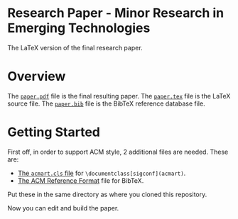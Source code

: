# Research Paper - Minor Research in Emerging Technologies

The LaTeX version of the final research paper.

# Overview

The [`paper.pdf`](paper.pdf) file is the final resulting paper.
The [`paper.tex`](paper.tex) file is the LaTeX source file.
The [`paper.bib`](paper.bib) file is the BibTeX reference database file.

# Getting Started

First off, in order to support ACM style, 2 additional files are needed. These are:

- [The `acmart.cls` file](http://www.sigplan.org/sites/default/files/acmart/current/acmart.cls) for `\documentclass[sigconf](acmart)`.
- [The ACM Reference Format](http://www.sigplan.org/sites/default/files/acmart/current/ACM-Reference-Format.bst) file for BibTeX.

Put these in the same directory as where you cloned this repository.

Now you can edit and build the paper.
